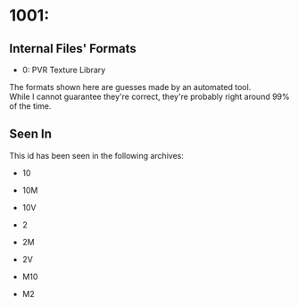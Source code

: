 # 1001: 



## Internal Files' Formats
- 0: PVR Texture Library

The formats shown here are guesses made by an automated tool.  
While I cannot guarantee they're correct, they're probably right around 99% of the time.

## Seen In

This id has been seen in the following archives:  

- 10  

- 10M  

- 10V  

- 2  

- 2M  

- 2V  

- M10  

- M2  
